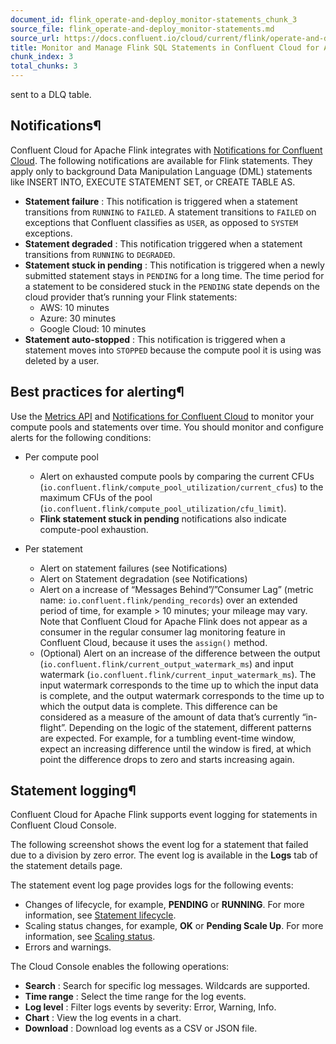 ```yaml
---
document_id: flink_operate-and-deploy_monitor-statements_chunk_3
source_file: flink_operate-and-deploy_monitor-statements.md
source_url: https://docs.confluent.io/cloud/current/flink/operate-and-deploy/monitor-statements.html
title: Monitor and Manage Flink SQL Statements in Confluent Cloud for Apache Flink
chunk_index: 3
total_chunks: 3
---
```


sent to a DLQ table.

## Notifications¶

Confluent Cloud for Apache Flink integrates with [Notifications for Confluent Cloud](../../monitoring/configure-notifications.html#ccloud-notifications). The following notifications are available for Flink statements. They apply only to background Data Manipulation Language (DML) statements like INSERT INTO, EXECUTE STATEMENT SET, or CREATE TABLE AS.

* **Statement failure** : This notification is triggered when a statement transitions from `RUNNING` to `FAILED`. A statement transitions to `FAILED` on exceptions that Confluent classifies as `USER`, as opposed to `SYSTEM` exceptions.
* **Statement degraded** : This notification triggered when a statement transitions from `RUNNING` to `DEGRADED`.
* **Statement stuck in pending** : This notification is triggered when a newly submitted statement stays in `PENDING` for a long time. The time period for a statement to be considered stuck in the `PENDING` state depends on the cloud provider that’s running your Flink statements:
  * AWS: 10 minutes
  * Azure: 30 minutes
  * Google Cloud: 10 minutes
* **Statement auto-stopped** : This notification is triggered when a statement moves into `STOPPED` because the compute pool it is using was deleted by a user.

## Best practices for alerting¶

Use the [Metrics API](../../monitoring/metrics-api.html#metrics-api) and [Notifications for Confluent Cloud](../../monitoring/configure-notifications.html#ccloud-notifications) to monitor your compute pools and statements over time. You should monitor and configure alerts for the following conditions:

* Per compute pool

  * Alert on exhausted compute pools by comparing the current CFUs (`io.confluent.flink/compute_pool_utilization/current_cfus`) to the maximum CFUs of the pool (`io.confluent.flink/compute_pool_utilization/cfu_limit`).
  * **Flink statement stuck in pending** notifications also indicate compute-pool exhaustion.
* Per statement

  * Alert on statement failures (see Notifications)
  * Alert on Statement degradation (see Notifications)
  * Alert on a increase of “Messages Behind”/”Consumer Lag” (metric name: `io.confluent.flink/pending_records`) over an extended period of time, for example > 10 minutes; your mileage may vary. Note that Confluent Cloud for Apache Flink does not appear as a consumer in the regular consumer lag monitoring feature in Confluent Cloud, because it uses the `assign()` method.
  * (Optional) Alert on an increase of the difference between the output (`io.confluent.flink/current_output_watermark_ms`) and input watermark (`io.confluent.flink/current_input_watermark_ms`). The input watermark corresponds to the time up to which the input data is complete, and the output watermark corresponds to the time up to which the output data is complete. This difference can be considered as a measure of the amount of data that’s currently “in-flight”. Depending on the logic of the statement, different patterns are expected. For example, for a tumbling event-time window, expect an increasing difference until the window is fired, at which point the difference drops to zero and starts increasing again.

## Statement logging¶

Confluent Cloud for Apache Flink supports event logging for statements in Confluent Cloud Console.

The following screenshot shows the event log for a statement that failed due to a division by zero error. The event log is available in the **Logs** tab of the statement details page.

[](../../_images/flink-statement-logging-page-showing-error.png)

The statement event log page provides logs for the following events:

* Changes of lifecycle, for example, **PENDING** or **RUNNING**. For more information, see [Statement lifecycle](../concepts/statements.html#flink-sql-statements-lifecycle).
* Scaling status changes, for example, **OK** or **Pending Scale Up**. For more information, see [Scaling status](../concepts/autopilot.html#flink-sql-autopilot).
* Errors and warnings.

The Cloud Console enables the following operations:

* **Search** : Search for specific log messages. Wildcards are supported.
* **Time range** : Select the time range for the log events.
* **Log level** : Filter logs events by severity: Error, Warning, Info.
* **Chart** : View the log events in a chart.
* **Download** : Download log events as a CSV or JSON file.
